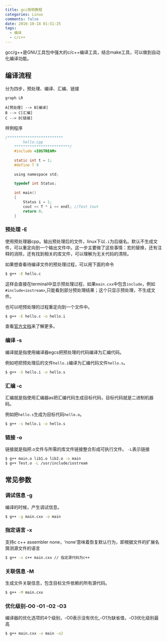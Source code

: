 ```yaml
---
title: gcc简明教程
categories: Linux
comments: false
date: 2016-10-18 01:51:25
tags:
  - 编译
  - c/c++
---
```


gcc/g++是GNU工具包中强大的c/c++编译工具，结合make工具，可以做到自动化编译功能。

## 编译流程

分为四步，预处理、编译、汇编、链接

```mermaid
graph LR

A[预处理] --> B[编译]
B --> C[汇编]
C --> D[链接]
```

样例程序

```c
/*************************
		hello.cpp
	*************************/
	#include <IOSTREAM>
 
	static int t = 1;
	#define T 9
 
	using namespace std;
 
	typedef int Status;
 
	int main()
	{
		Status i = 1;
		cout << T * i << endl; //Test Cout
		return 0;
	}
```



### 预处理 -E

使用预处理器cpp。输出预处理后的文件，linux下以`.i`为后缀名。默认不生成文件，可以重定向到一个输出文件中。这一步主要做了这些事情：宏的替换，还有注释的消除，还有找到相关的库文件，可以理解为无关代码的清除。

如果想查看待编译文件的预处理过程，可以用下面的命令

```bash
$ g++ -E hello.c
```

这样会直接在terminal中显示预处理过程，如果`main.cxx`中包含`include`，例如`#include<iostream>`,只能看到部分预处理结果；这个只显示预处理，不生成文件。

也可以吧预处理的过程重定向到一个文件中。

```bash
$ g++ -E hello.c -o hello.i
```

查看[官方文档](<http://gcc.gnu.org/onlinedocs/cpp/Preprocessor-Output.html>)来了解更多。

### 编译 -s

编译就是指使用编译器egcs把预处理的代码编译为汇编代码。

例如吧把预处理后的文件`hello.i`编译为汇编代码文件`hello.s`。

```bash
$ g++ -S hello.i -o hello.s
```

### 汇编 -c

汇编就是指使用汇编器as把汇编代码生成目标代码，目标代码就是二进制机器码。

例如把`hello.s`生成为目标代码`hello.o`。

```bash
$ g++ -s hello.i -o hello.s
```

### 链接 -o

链接就是指把.o文件与所需的库文件链接整合形成可执行文件。 `-L`表示链接

```bash
$ g++ main.o lib1.o lib2.o -o main
$ g++ Test.o -L /usr/include/iostream
```



## 常见参数

### 调试信息 -g

编译的时候，产生调试信息。

```bash
$ g++ -g main.cxx -o main
```

### 指定语言 -x

支持c c++ assembler none，‘none’意味着恢复默认行为，即根据文件的扩展名猜测源文件的语言

```bash
$ g++ -x c++ main.cxx // 指定源代码为c++
```

### 关联信息 -M

生成文件关联信息，包含目标文件依赖的所有源代码。

```bash
$ g++ -M main.cxx
```

### 优化级别-O0 -O1 -O2 -O3

编译器的优化选项的4个级别，-O0表示没有优化,-O1为缺省值，-O3优化级别最高　　 　　

```bash
$ g++ main.cxx -o main -o2
```

